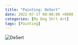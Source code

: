 ```yaml
---
title: "Painting: De5ert"
date: 2022-07-17 00:00:00 +0800
categories: [My Dog 5h!t Art]
tags: [Painting]
---
```


![De5ert](/assets/img/MyDogShitArt/Desert.png)
